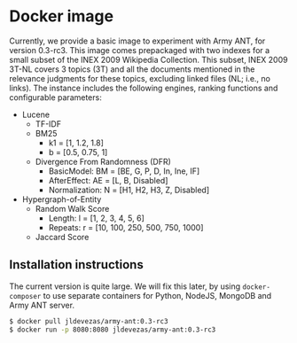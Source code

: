 # Docker image

Currently, we provide a basic image to experiment with Army ANT, for version 0.3-rc3. This image comes prepackaged with two indexes for a small subset of the INEX 2009 Wikipedia Collection. This subset, INEX 2009 3T-NL covers 3 topics (3T) and all the documents mentioned in the relevance judgments for these topics, excluding linked files (NL; i.e., no links). The instance includes the following engines, ranking functions and configurable parameters:

* Lucene
  * TF-IDF
  * BM25
    * k1 = [1, 1.2, 1.8]
    * b = [0.5, 0.75, 1]
  * Divergence From Randomness (DFR)
    * BasicModel: BM = [BE, G, P, D, In, Ine, IF]
    * AfterEffect: AE = [L, B, Disabled]
    * Normalization: N = [H1, H2, H3, Z, Disabled]
* Hypergraph-of-Entity
  * Random Walk Score
    * Length: l = [1, 2, 3, 4, 5, 6]
    * Repeats: r = [10, 100, 250, 500, 750, 1000]
  * Jaccard Score

## Installation instructions

The current version is quite large. We will fix this later, by using `docker-composer` to use separate containers for Python, NodeJS, MongoDB and Army ANT server.

```bash
$ docker pull jldevezas/army-ant:0.3-rc3
$ docker run -p 8080:8080 jldevezas/army-ant:0.3-rc3
```
